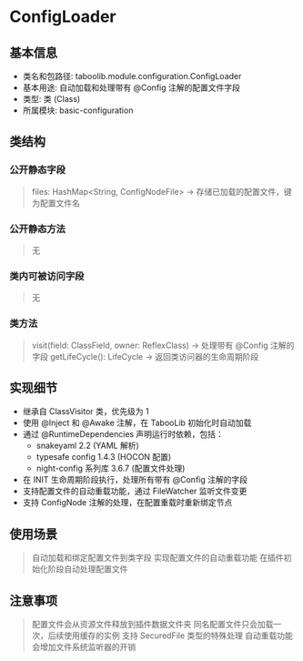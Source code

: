 # ConfigLoader
## 基本信息
- 类名和包路径: taboolib.module.configuration.ConfigLoader
- 基本用途: 自动加载和处理带有 @Config 注解的配置文件字段
- 类型: 类 (Class)
- 所属模块: basic-configuration

## 类结构
### 公开静态字段
> files: HashMap<String, ConfigNodeFile> -> 存储已加载的配置文件，键为配置文件名

### 公开静态方法
> 无

### 类内可被访问字段
> 无

### 类方法
> visit(field: ClassField, owner: ReflexClass) -> 处理带有 @Config 注解的字段
> getLifeCycle(): LifeCycle -> 返回类访问器的生命周期阶段

## 实现细节
- 继承自 ClassVisitor 类，优先级为 1
- 使用 @Inject 和 @Awake 注解，在 TabooLib 初始化时自动加载
- 通过 @RuntimeDependencies 声明运行时依赖，包括：
  - snakeyaml 2.2 (YAML 解析)
  - typesafe config 1.4.3 (HOCON 配置)
  - night-config 系列库 3.6.7 (配置文件处理)
- 在 INIT 生命周期阶段执行，处理所有带有 @Config 注解的字段
- 支持配置文件的自动重载功能，通过 FileWatcher 监听文件变更
- 支持 ConfigNode 注解的处理，在配置重载时重新绑定节点

## 使用场景
> 自动加载和绑定配置文件到类字段
> 实现配置文件的自动重载功能
> 在插件初始化阶段自动处理配置文件

## 注意事项
> 配置文件会从资源文件释放到插件数据文件夹
> 同名配置文件只会加载一次，后续使用缓存的实例
> 支持 SecuredFile 类型的特殊处理
> 自动重载功能会增加文件系统监听器的开销

